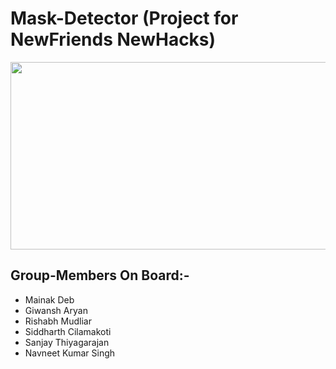 # Mask-Detector (Project for NewFriends NewHacks)
<img src="https://user-images.githubusercontent.com/53183532/94346307-4bd82080-0049-11eb-96be-6376bde6e4d5.png" width="800" height="300">

## Group-Members On Board:-
- Mainak Deb
- Giwansh Aryan
- Rishabh Mudliar
- Siddharth Cilamakoti
- Sanjay Thiyagarajan
- Navneet Kumar Singh
